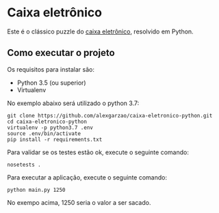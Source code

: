 # Caixa eletrônico

Este é o clássico puzzle do [caixa eletrônico](http://dojopuzzles.com/problemas/exibe/caixa-eletronico/), resolvido em Python.

## Como executar o projeto

Os requisitos para instalar são:
* Python 3.5 (ou superior)
* Virtualenv

No exemplo abaixo será utilizado o python 3.7:

    git clone https://github.com/alexgarzao/caixa-eletronico-python.git
    cd caixa-eletronico-python
    virtualenv -p python3.7 .env
    source .env/bin/activate
    pip install -r requirements.txt

Para validar se os testes estão ok, execute o seguinte comando:

    nosetests .


Para executar a aplicação, execute o seguinte comando:

    python main.py 1250

No exempo acima, 1250 seria o valor a ser sacado.
